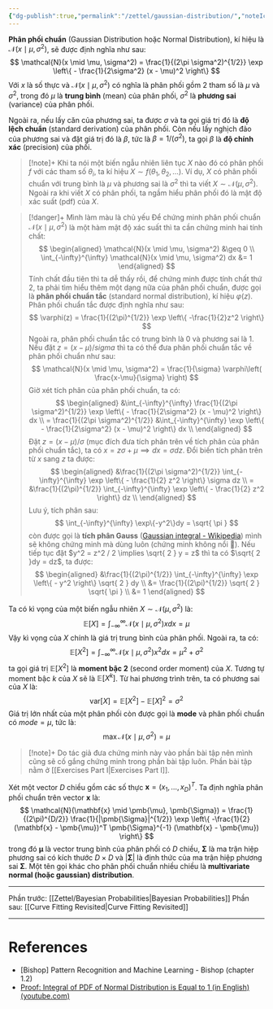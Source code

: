 ```yaml
---
{"dg-publish":true,"permalink":"/zettel/gaussian-distribution/","noteIcon":"📝","created":"2024-04-22T12:17:03.261+07:00","updated":"2024-04-22T15:26:57.850+07:00"}
---
```


**Phân phối chuẩn** (Gaussian Distribution hoặc Normal Distribution), kí hiệu là $\mathcal{N}(x \mid \mu, \sigma^2)$, sẽ được định nghĩa như sau:
$$
\mathcal{N}(x \mid \mu, \sigma^2) = \frac{1}{(2\pi \sigma^2)^{1/2}} \exp \left\{ - \frac{1}{2\sigma^2} (x - \mu)^2 \right\}
$$
Với $x$ là số thực và $\mathcal{N}(x \mid \mu, \sigma^2)$ có nghĩa là phân phối gồm 2 tham số là $\mu$ và $\sigma^2$, trong đó $\mu$ là **trung bình** (mean) của phân phối, $\sigma^2$ là **phương sai** (variance) của phân phối.

Ngoài ra, nếu lấy căn của phương sai, ta được $\sigma$ và ta gọi giá trị đó là **độ lệch chuẩn** (standard derivation) của phân phối. Còn nếu lấy nghịch đảo của phương sai và đặt giá trị đó là $\beta$, tức là $\beta = 1/(\sigma^2)$, ta gọi $\beta$ là **độ chính xác** (precision) của phối.

>[!note]+
>Khi ta nói một biến ngẫu nhiên liên tục $X$ nào đó có phân phối $f$ với các tham số $\theta_{i}$, ta kí hiệu $X \sim f(\theta_{1}, \theta_{2}, \dots)$. Ví dụ, $X$ có phân phối chuẩn với trung bình là $\mu$ và phương sai là $\sigma^2$ thì ta viết $X \sim \mathcal{N}(\mu, \sigma^2)$. Ngoài ra khi viết $X$ có phân phối, ta ngầm hiểu phân phối đó là mật độ xác suất (pdf) của $X$.

>[!danger]+  Mình làm màu là chủ yếu
>Để chứng minh phân phối chuẩn $\mathcal{N}(x \mid \mu, \sigma^2)$ là một hàm mật độ xác suất thì ta cần chứng minh hai tính chất:
>$$
\begin{aligned}
\mathcal{N}(x \mid \mu, \sigma^2) &\geq 0 \\
\int_{-\infty}^{\infty} \mathcal{N}(x \mid \mu, \sigma^2) dx &= 1
\end{aligned}
>$$
>Tính chất đầu tiên thì ta dễ thấy rồi, để chứng minh được tính chất thứ 2, ta phải tìm hiểu thêm một dạng nữa của phân phối chuẩn, được gọi là **phân phối chuẩn tắc** (standard normal distribution), kí hiệu $\varphi(z)$. Phân phối chuẩn tắc được định nghĩa như sau:
>$$
\varphi(z) = \frac{1}{(2\pi)^{1/2}} \exp \left\{ -\frac{1}{2}z^2 \right\}
>$$
>Ngoài ra, phân phối chuẩn tắc có trung bình là $0$ và phương sai là $1$. Nếu đặt $z = (x - \mu) / sigma$ thì ta có thể đưa phân phối chuẩn tắc về phân phối chuẩn như sau:
>$$
\mathcal{N}(x \mid \mu, \sigma^2) = \frac{1}{\sigma} \varphi\left( \frac{x-\mu}{\sigma} \right)
>$$
>Giờ xét tích phân của phân phối chuẩn, ta có:
>$$
\begin{aligned}
&\int_{-\infty}^{\infty} \frac{1}{(2\pi \sigma^2)^{1/2}} \exp \left\{ - \frac{1}{2\sigma^2} (x - \mu)^2 \right\} dx \\
= \frac{1}{(2\pi \sigma^2)^{1/2}} &\int_{-\infty}^{\infty} \exp \left\{ - \frac{1}{2\sigma^2} (x - \mu)^2 \right\} dx \\
\end{aligned}
>$$
>Đặt $z = (x - \mu) / \sigma$ (mục đích đưa tích phân trên về tích phân của phân phối chuẩn tắc), ta có $x = z \sigma + \mu \implies dx = \sigma dz$. Đổi biến tích phân trên từ $x$ sang $z$ ta được:
>$$
\begin{aligned}
&\frac{1}{(2\pi \sigma^2)^{1/2}} \int_{-\infty}^{\infty} \exp \left\{ - \frac{1}{2} z^2 \right\} \sigma dz \\
= &\frac{1}{(2\pi)^{1/2}} \int_{-\infty}^{\infty} \exp \left\{ - \frac{1}{2} z^2 \right\} dz \\
\end{aligned}
>$$
>Lưu ý, tích phân sau:
>$$
\int_{-\infty}^{\infty} \exp\{-y^2\}dy = \sqrt{ \pi }
>$$
>còn được gọi là **tích phân Gauss** ([Gaussian integral - Wikipedia](https://en.wikipedia.org/wiki/Gaussian_integral)) mình sẽ không chứng minh mà dùng luôn (chứng minh không nổi 🥲). Nếu tiếp tục đặt $y^2 = z^2 / 2 \implies \sqrt{ 2 } y = z$ thì ta có $\sqrt{ 2 }dy = dz$, ta được:
>$$
\begin{aligned}
&\frac{1}{(2\pi)^{1/2}} \int_{-\infty}^{\infty} \exp \left\{ - y^2 \right\} \sqrt{ 2 } dy \\
&= \frac{1}{(2\pi)^{1/2}} \sqrt{ 2 } \sqrt{ \pi } \\
&= 1
\end{aligned}
>$$

Ta có kì vọng của một biến ngẫu nhiên $X \sim \mathcal{N}(\mu, \sigma^2)$ là:
$$
\mathbb{E}[X] = \int_{-\infty}^{\infty} \mathcal{N}(x \mid \mu, \sigma^2)x dx = \mu
$$
Vậy kì vọng của $X$ chính là giá trị trung bình của phân phối. Ngoài ra, ta có:
$$
\mathbb{E}[X^2] = \int_{-\infty}^{\infty} \mathcal{N}(x \mid \mu, \sigma^2)x^2 dx = \mu^2 + \sigma^2
$$
ta gọi giá trị $\mathbb{E}[X^2]$ là **moment bậc 2** (second order moment) của $X$. Tương tự moment bậc $k$ của $X$ sẽ là $\mathbb{E}[X^k]$. Từ hai phương trình trên, ta có phương sai của $X$ là:
$$
\text{var}[X] = \mathbb{E}[X^2] - \mathbb{E}[X]^2 = \sigma^2
$$
Giá trị lớn nhất của một phân phối còn được gọi là **mode** và phân phối chuẩn có $mode = \mu$, tức là:
$$
\max \mathcal{N}(x \mid \mu, \sigma^2) = \mu
$$
>[!note]+
>Do tác giả đưa chứng minh này vào phần bài tập nên mình cũng sẽ cố gắng chứng minh trong phần bài tập luôn. Phần bài tập nằm ở [[Exercises Part I\|Exercises Part I]].

Xét một vector $D$ chiều gồm các số thực $\mathbf{x} =(x_{1}, \dots, x_{D})^T$. Ta định nghĩa phân phối chuẩn trên vector $\mathbf{x}$ là:
$$
\mathcal{N}(\mathbf{x} \mid \pmb{\mu}, \pmb{\Sigma}) = \frac{1}{(2\pi)^{D/2}} \frac{1}{|\pmb{\Sigma}|^{1/2}} \exp \left\{ -\frac{1}{2} (\mathbf{x} - \pmb{\mu})^T \pmb{\Sigma}^{-1} (\mathbf{x} - \pmb{\mu}) \right\}
$$
trong đó $\pmb{\mu}$ là vector trung bình của phân phối có $D$ chiều, $\pmb{\Sigma}$ là ma trận hiệp phương sai có kích thước $D \times D$ và $|\pmb{\Sigma}|$ là định thức của ma trận hiệp phương sai $\pmb{\Sigma}$. Một tên gọi khác cho phân phối chuẩn nhiều chiều là **multivariate normal (hoặc gaussian) distribution**.

---

Phần trước: [[Zettel/Bayesian Probabilities\|Bayesian Probabilities]]
Phần sau: [[Curve Fitting Revisited\|Curve Fitting Revisited]]

---
# References

- [Bishop] Pattern Recognition and Machine Learning - Bishop (chapter 1.2)
- [Proof: Integral of PDF of Normal Distribution is Equal to 1 (in English) (youtube.com)](https://www.youtube.com/watch?v=8Ey7v8IoZjA)